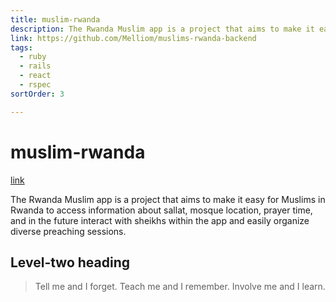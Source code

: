 ```yaml
---
title: muslim-rwanda
description: The Rwanda Muslim app is a project that aims to make it easy for Muslims in Rwanda to access information about sallat, mosque location, prayer time, and in the future interact with sheikhs within the app and easily organize diverse preaching sessions.
link: https://github.com/Melliom/muslims-rwanda-backend
tags:
  - ruby
  - rails
  - react
  - rspec
sortOrder: 3

---
```


# muslim-rwanda

 [link](https://github.com/Melliom/muslims-rwanda-backend)

The Rwanda Muslim app is a project that aims to make it easy for Muslims in Rwanda to access information about sallat, mosque location, prayer time, and in the future interact with sheikhs within the app and easily organize diverse preaching sessions.


## Level-two heading

> Tell me and I forget. Teach me and I remember. Involve me and I learn.